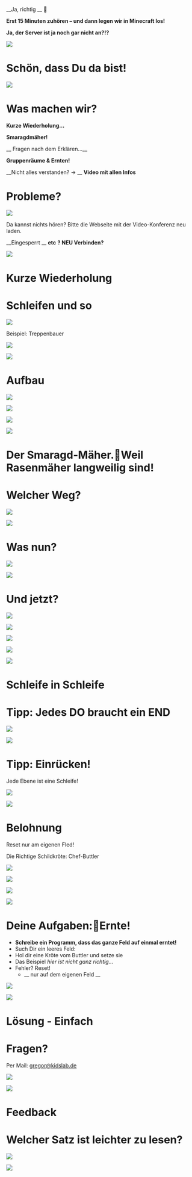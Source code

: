 __Ja\, richtig __  ____

__Erst 15 Minuten zuhören – und dann legen wir in Minecraft los\!__

__Ja\, der Server ist ja noch gar nicht an?\!?__

![](img/Programmieren%20in%20Minecraft%20-%20Level%205_0.png)

# Schön, dass Du da bist!

![](img/Programmieren%20in%20Minecraft%20-%20Level%205_1.png)

# Was machen wir?

__Kurze Wiederholung…__

__Smaragdmäher\!__

__	Fragen nach dem Erklären…__

__Gruppenräume & Ernten\!__

__Nicht alles verstanden? \-> __  __Video mit allen Infos__

# Probleme?

![](img/Programmieren%20in%20Minecraft%20-%20Level%205_2.png)

Da kannst nichts hören? Bitte die Webseite mit der Video\-Konferenz neu laden\.

__Eingesperrt __  __etc__  __? NEU Verbinden?__

![](img/Programmieren%20in%20Minecraft%20-%20Level%205_3.png)

# Kurze Wiederholung

# Schleifen und so

![](img/Programmieren%20in%20Minecraft%20-%20Level%205_4.png)

Beispiel:         Treppenbauer

![](img/Programmieren%20in%20Minecraft%20-%20Level%205_5.png)

![](img/Programmieren%20in%20Minecraft%20-%20Level%205_6.png)

# Aufbau

![](img/Programmieren%20in%20Minecraft%20-%20Level%205_7.png)

![](img/Programmieren%20in%20Minecraft%20-%20Level%205_8.png)

![](img/Programmieren%20in%20Minecraft%20-%20Level%205_9.png)

![](img/Programmieren%20in%20Minecraft%20-%20Level%205_10.png)

# Der Smaragd-Mäher.Weil Rasenmäher langweilig sind!

# Welcher Weg?

![](img/Programmieren%20in%20Minecraft%20-%20Level%205_11.png)

![](img/Programmieren%20in%20Minecraft%20-%20Level%205_12.png)

# Was nun?

![](img/Programmieren%20in%20Minecraft%20-%20Level%205_13.jpg)

![](img/Programmieren%20in%20Minecraft%20-%20Level%205_14.png)

# Und jetzt?

![](img/Programmieren%20in%20Minecraft%20-%20Level%205_15.jpg)

![](img/Programmieren%20in%20Minecraft%20-%20Level%205_16.png)

![](img/Programmieren%20in%20Minecraft%20-%20Level%205_17.png)

![](img/Programmieren%20in%20Minecraft%20-%20Level%205_18.png)

![](img/Programmieren%20in%20Minecraft%20-%20Level%205_19.png)

# Schleife in Schleife

# Tipp: Jedes DO braucht ein END

![](img/Programmieren%20in%20Minecraft%20-%20Level%205_20.png)

![](img/Programmieren%20in%20Minecraft%20-%20Level%205_21.png)

# Tipp: Einrücken!

Jede Ebene ist eine Schleife\!

![](img/Programmieren%20in%20Minecraft%20-%20Level%205_22.png)

![](img/Programmieren%20in%20Minecraft%20-%20Level%205_23.png)

# Belohnung

Reset nur am eigenen Fled\!

Die Richtige Schildkröte: Chef\-Buttler

![](img/Programmieren%20in%20Minecraft%20-%20Level%205_24.png)

![](img/Programmieren%20in%20Minecraft%20-%20Level%205_25.png)

![](img/Programmieren%20in%20Minecraft%20-%20Level%205_26.png)

![](img/Programmieren%20in%20Minecraft%20-%20Level%205_27.png)

# Deine Aufgaben:Ernte!



* __Schreibe ein Programm\, dass das ganze Feld auf einmal erntet\!__
* Such Dir ein leeres Feld:
* Hol dir eine Kröte vom Buttler und setze sie
* Das Beispiel  _hier ist nicht ganz richtig…_
* Fehler? Reset\!
  * __ nur auf dem eigenen Feld __


![](img/Programmieren%20in%20Minecraft%20-%20Level%205_28.png)

![](img/Programmieren%20in%20Minecraft%20-%20Level%205_29.png)

# Lösung - Einfach

# Fragen?

Per Mail: [gregor@kidslab\.de](mailto:gregor@kidslab.de)

![](img/Programmieren%20in%20Minecraft%20-%20Level%205_30.png)

![](img/Programmieren%20in%20Minecraft%20-%20Level%205_31.png)

# Feedback

# Welcher Satz ist leichter zu lesen?

![](img/Programmieren%20in%20Minecraft%20-%20Level%205_32.png)

![](img/Programmieren%20in%20Minecraft%20-%20Level%205_33.png)

